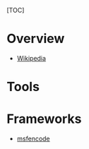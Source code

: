 [TOC]

# Overview
- [Wikipedia](https://en.wikipedia.org/wiki/Exploit_(computer_security))

# Tools

# Frameworks
- [msfencode](https://www.offensive-security.com/metasploit-unleashed/msfencode/)
